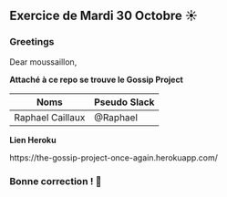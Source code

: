 ## Exercice de Mardi 30 Octobre :sunny: 
### Greetings
<p>Dear moussaillon,</p>
<p><strong>Attaché à ce repo se trouve le Gossip Project</strong></p>

Noms | Pseudo Slack
------------ | -------------
Raphael Caillaux| @Raphael

<p><strong>Lien Heroku</strong><p>
https://the-gossip-project-once-again.herokuapp.com/

### Bonne correction ! :poop:

